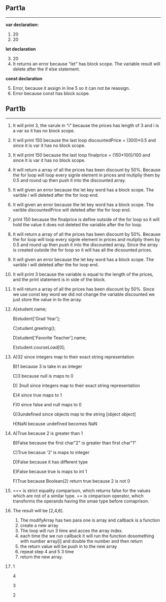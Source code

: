 ## Part1a
---
**var declaration:**

1.  20
2.  20

**let declaration**

3. 20
4. It returns an error because "let" has block scope. The variable result will delete after the if else statement.

**const declaration**

5. Error, because it assign in line 5 so it can not be reassign.
6. Error because const has block scope.

## Part1b
---
1. It will print 3, the varule in "i" because the prices has length of 3 and i is a var so it has no block scope.
2. It will print 150 because the last loop discountedPrice = (300)*0.5 and since it is var it has no block scope.
3. It will print 150 because the last loop finalprice = (150*100)/100 and since it is var it has no block scope.
4. It will return a array of all the prices has been discount by 50%. Because the for loop will loop every signle element in prices and mutipliy them by 0.5 and round up then push it into the discounted array.
5. It will given an error because the let key word has a block scope. The varible i will deleted after the for loop end.
6. It will given an error because the let key word has a block scope. The varible discountedPrice will deleted after the for loop end.
7. print 150 because the finalprice is define outside of the for loop so it will hold the value it does not deleted the variable after the for loop.
8. It will return a array of all the prices has been discount by 50%. Because the for loop will loop every signle element in prices and mutipliy them by 0.5 and round up then push it into the discounted array. Since the array is created outside the for loop so it will has all the dicsounted prices.
9. It will given an error because the let key word has a block scope. The varible i will deleted after the for loop end.
10. It will print 3 because the variable is equal to the length of the prices, and the print statement is in side of the block.
11. It will return a array of all the prices has been discount by 50%. Since we use const key word we did not change the variable discounted we just store the value in to the array.           
12. A)student.name;

    B)student['Grad Year'];   

    C)student.greeting();

    D)student['Favorite Teacher'].name;

    E)student.courseLoad[0];
13. A)32  since integers map to their exact string representation
    
    B)1 because 3 is take in as integer

    C)3 because null is maps to 0

    D) 3null since integers map to their exact string representation

    E)4 since true maps to 1

    F)0 since false and null maps to 0

    G)3undefined since objects map to the string [object object]

    H)NaN because undefined becomes NaN

14. A)True because 2 is greater than 1
    
    B)False because the first char"2" is greater than first char"1"

    C)True becasue '2' is maps to integer

    D)False because it has different type

    E)False because true is maps to int 1

    F)True because Boolean(2) return true because 2 is not 0

15. === is strict equality comparison, which returns false for the values which are not of a similar type. == is cimparison operator, which transforms the operands having the smae type before comaprison.

17. The result will be [2,4,6].
    
    1. The modifyArray has two para one is array and callback is a function
    2. create a new array
    3. The loop will run 3 time and acces the array index.
    4. each time the we run callback it will run the function dosomething with number array[i] and double the number and then return
    5. the return value will be push in to the new array
    6. repeat step 4 and 5 3 time
    7. return the new array.

19. 1
     
    4 
    
    3 
    
    2
    



